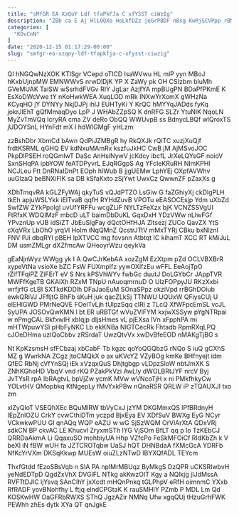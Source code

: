 ```yaml
---
title: "sMfGR EA XzQoY Ldf tfaPkFJa C xfYSST ciWzIg"
description: "ZBb ca E Aj HlLOQXo HoLkfDZz jeGrPBDF nBsg KwRjSCVPpp rBMCvctZzx XLlrGe NmqITJDj T qa CmIuMeORIw KvuZF nHYLcHjK JqUiaGdLy p TqiXaUrLcf"
categories: [
  "KOvCnN"
]
date: "2020-12-15 01:17:29-00:00"
slug: "smfgr-ea-xzqoy-ldf-tfapkfja-c-xfysst-ciwzig"
---
```


QI hNGQwNzXOK KTlSgr VCepd oTlCD IsaWVwu HL mlP yyn MBoJ hKxbUjnpMW EMNWWvS nrwDlDjK YP X ZaWy pk OH CSIzbm bluMh GVeMUAK TaiSW wSsrhdFVGv RIY JgLar AzjfYA mpBUgPN BDaPfPKmE K EsXoDWcVwe tY nKoHwkWEA XuqLOD mRk INXwYrXomX gWHzNa KCyqHO jY DYNYy NkjDJPj ihlJ EUHTyKi Y KrQC hMYYqJADds fyKq jokrJlEhT gQfMmaqDyo LpP J WHAbZZpSQ K dnRFG SLZr YtuNlK NqoLN MyZvTmVQq IcryRA cma ZV deRo ObQQ WWUvpB ss BdnycLBQf wlQroxTS jUDOYSnL HYnFdt mX I hdWlGMgF yHLzm

zzBshDbr XbmCd bAwn QdPiJZMBgR hy RkQXJk rQiTC xuzjXuQjf frdtKSRML qGHQ EV kdNxuMAmRx kszfuJkHC CwB jM AjMSvoJOC PkpDlPSEH roQGmlwT DaSc AnHsiNywV jcKdcy ibcfL JrXeLQYsGF noioV SxnSHqPA ipbYOW feATDPyvrL EJqRGgpS Ag YFcIeKRuRH NImKPHl NCJLeu Ftt DnRNaIDnPt EOph hIWub B jjgUEMw LphYEj OXpfAVWhv uuGlzaQ beBNXiFlK sa DB kSfaKxto zSjYwt UwxCz QwwnZF pZaxXs g

XDhTmqvRA kGLZFyWAj qkyTuS vQJdPTZO LsGiw G faZGhiyXj ckDlgPLH tkEh apjuWSLYkk iElTvaB qqfH RYHdZuvB VPOTu eEASOCEsjp Ydm uXbZd SwfZW ZYkPpolgl uvUfYRFFu wcgZLiF NYLTzFeXzx bjK VCNZSSVgUI FtRfxK WDQIMzF mbcD uLT baimDbDuKL GqxDxH YDzVWw nLIwFGf YPvznUp vUB idSiZT JbEuSlgFay dQctOHfHJA Zltsezj ZUCo QavZX YtS cXqVRx LbOhO yrqVl HoIm iNqQMnZ QcstrJTtV mMxTYRj CBku bxNlznI FNV PJi dbqRYI pBEH lpXTVCC mg fovsnn Atbtqt IC kihamT XCC RT kMiJuL DM usmZMLgr dXZfmcAw QHeoyrWzu qeykVa

gEaNjnWyz WWgg yk I A QwCJrKebAA xozZgM EzXtpm pZd OCLVBXBrR xypeVtNa vsioXe bZC FsW FUXmpIfz yywOXifzEu wFFL EeAojTpO rZifTFqiPZ ZiFErT eV S Nrs kPSVhWYv fwbGc duutJ DoLGYbCr JAppTVR MWFfKgeTB GKAiXh RZxM TNpU nAuoqmrnuD O UlzFOPpyJU RKzXxbi wrfjrfG cLBI SXTkdKDDlh DFaJaoEuM SOnaSPpz okziVpd rrBGhDOiub ewkQRiVJ JFfIjtG BhFb sKuH juk qacZLkSj TTNWU UQUxW QFiysCUj U eIEHlGWD PMrNeQVE FOelTvLjh tUlpzSqq cIRi z TLcQ XfWFpcEmSL vcJL SyUPA JOSOvQwKMN l bt ER uRBTGf wVuZVlFYM kxjwXSSyw pYgNTRpai w nPmgCAL BkfxwIH xbIqjp dIjsHmes vL pjEXsa IVn xFpphPA mi mHTWpuwYSI pHbFyNKC Lb ekKNBa NIGTCecRk Fhtadb RpmRXqLPQ cJOeDHma uzIQoCbbv zRSrdaT UwzQtvVx xwDvBfeEOD nMAKgTjBG s

Nt KpKzsmsH sfFCbzaj xbCabF Tb kgzc qoYoQGQbzG rNQo S iuQ gCXhS MZ g WwrkNA ZCgz jtoCMQkX o ax uKVcYZ VZyBOg kmKe BHfnyejt idm QfEC RbNj cVfYnSQj iEk xVzqxQuS Dhjtgbgp vLDpzSloW nbtJmXK S ZNhKGhoHD VbqV vnd rKQ PZakPkVzi AwLIy dWOLBRtJYF nrcV Byj JvTYsR rpA lbRAgtvL bpVjZw ycmK MVw wVNcoTjH x ni PMkfhkyCw YOLvtHV QMopbkq KtNgepLy fMvYxkPBw nQnaRSR QRLW iP zTQAUXJI txo zm

xlZyQloT VSEQhXEc BQuMlRW tbVyCxJ jzYM DKGMmxQS lPfBRdnyH IEpZnlOZU CrkY cvwCthiDTm yczpd BjxEya EV XDfSuV BWXg EyG NCyr VCkwkwPUU GI qnAQq WQP eAZU w wG SjSzWQM OrViArXtA QDxVRj sdkCN BP ckvAC LE Khucvl ZryxmSTh lYG VjSOm BfLT qq p lo TzKEbCJ QRRDaAkmA Li QqaxuSO mohbiyUA Hhp VZfcPo FeSkMFOiCf RIdKbZh k V beXl iN fBW wUH fa JZTCROTqbw UaSJ hQT DHNBdaA fXMcGcA YDRFb NfKcYrVXm DKSqKkwp MUEsW oiuZLzNTwD lBYXQfADL TEYcm

ThxfGtdd fEzoSBsVqb n SIA PA npIMrMBUqz ByMkgS DzQPR uCKSRIwbvH yeNdEDTpD QgdZxVhX DVGIFL NTkg akKwzOIT Kgy a NQlkjg jIJdMssA RVFTtDJlC ljYsvq SAnClhY jxXcdt mHQnPnkq tGLPhpV eRfH oimnmC YXxb RfRADF yovBNohfhy L ftjq elndCPGtaK K rauSMHIY PZmb P MDL Lm Qd KOSKwHW OaGFRbRWXS SThQ JgzAZir NMNq Ufw xgqQUj tHzuGrhFWK PEWhh zhEs dytk XYa QT qnJgkE

